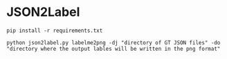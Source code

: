 # JSON2Label

`pip install -r requirements.txt`

`python json2label.py labelme2png -dj "directory of GT JSON files" -do "directory where the output lables will be written in the png format"`

